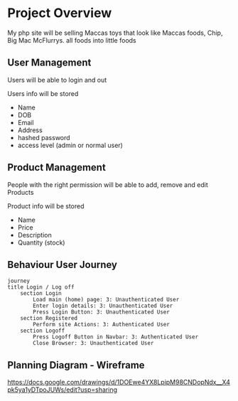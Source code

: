 # Project Overview

My php site will be selling Maccas toys that look like Maccas foods, Chip, Big Mac McFlurrys. all foods into little foods

## User Management
Users will be able to login and out

Users info will be stored
- Name
- DOB
- Email
- Address
- hashed password
- access level (admin or normal user)

## Product Management
People with the right permission will be able to add, remove and edit Products

Product info will be stored
- Name
- Price
- Description
- Quantity (stock)

## Behaviour User Journey 
```mermaid
journey
title Login / Log off
    section Login
        Load main (home) page: 3: Unauthenticated User
        Enter login details: 3: Unauthenticated User
        Press Login Button: 3: Unauthenticated User
    section Registered
        Perform site Actions: 3: Authenticated User
    section Logoff
        Press Logoff Button in Navbar: 3: Authenticated User
        Close Browser: 3: Unauthenticated User
```
## Planning Diagram - Wireframe
https://docs.google.com/drawings/d/1DOEwe4YX8LpipM98CNDopNdx__X4pk5ya1yDTpoJUWs/edit?usp=sharing